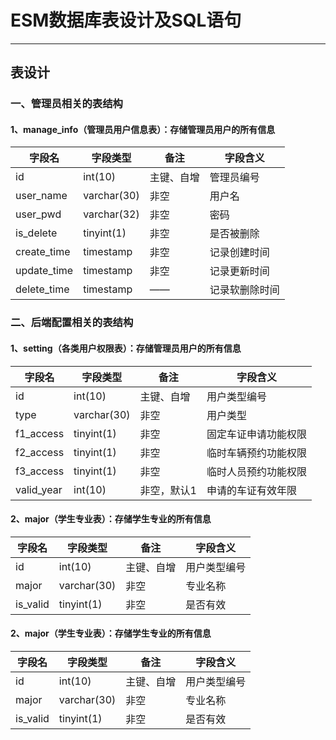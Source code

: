 # ESM数据库表设计及SQL语句
---
## 表设计

### 一、管理员相关的表结构

#### 1、manage_info（管理员用户信息表）：存储管理员用户的所有信息

| 字段名               | 字段类型 | 备注 | 字段含义 |
| -------------------- | -------- | ---- | -------- |
| id | int(10) | 主键、自增 | 管理员编号 |
| user_name | varchar(30) | 非空 | 用户名 |
| user_pwd | varchar(32) | 非空 | 密码 |
| is_delete | tinyint(1) | 非空 | 是否被删除 |
| create_time | timestamp | 非空 | 记录创建时间 |
| update_time | timestamp | 非空 | 记录更新时间 |
| delete_time | timestamp | —— | 记录软删除时间 |

### 二、后端配置相关的表结构

#### 1、setting（各类用户权限表）：存储管理员用户的所有信息

| 字段名     | 字段类型    | 备注        | 字段含义             |
| -------------------- | -------- | ---- | -------- |
| id         | int(10)     | 主键、自增  | 用户类型编号         |
| type       | varchar(30) | 非空        | 用户类型             |
| f1_access  | tinyint(1)  | 非空        | 固定车证申请功能权限 |
| f2_access  | tinyint(1)  | 非空        | 临时车辆预约功能权限 |
| f3_access  | tinyint(1)  | 非空        | 临时人员预约功能权限 |
| valid_year | int(10)     | 非空，默认1 | 申请的车证有效年限   |

#### 2、major（学生专业表）：存储学生专业的所有信息

| 字段名     | 字段类型    | 备注        | 字段含义             |
| -------------------- | -------- | ---- | -------- |
| id         | int(10)     | 主键、自增  | 用户类型编号         |
| major       | varchar(30) | 非空        | 专业名称             |
| is_valid  | tinyint(1)  | 非空        | 是否有效 |

#### 2、major（学生专业表）：存储学生专业的所有信息

| 字段名     | 字段类型    | 备注        | 字段含义             |
| -------------------- | -------- | ---- | -------- |
| id         | int(10)     | 主键、自增  | 用户类型编号         |
| major       | varchar(30) | 非空        | 专业名称             |
| is_valid  | tinyint(1)  | 非空        | 是否有效 |

